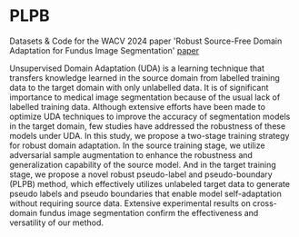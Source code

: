 # PLPB
Datasets &amp; Code for the WACV 2024 paper 'Robust Source-Free Domain Adaptation for Fundus Image Segmentation' [paper](http://arxiv.org/abs/2310.16665) 


Unsupervised Domain Adaptation (UDA) is a learning technique that transfers knowledge learned in the source domain from labelled training data to the target domain with only unlabelled data. It is of significant importance to medical image segmentation because of the usual lack of labelled training data. Although extensive efforts have been made to optimize UDA techniques to improve the accuracy of segmentation models in the target domain, few studies have addressed the robustness of these models under UDA. In this study, we propose a two-stage training strategy for robust domain adaptation. In the source training stage, we utilize adversarial sample augmentation to enhance the robustness and generalization capability of the source model. And in the target training stage, we propose a novel robust pseudo-label and pseudo-boundary (PLPB) method, which effectively utilizes unlabeled target data to generate pseudo labels and pseudo boundaries that enable model self-adaptation without requiring source data. Extensive experimental results on cross-domain fundus image segmentation confirm the effectiveness and versatility of our method.
